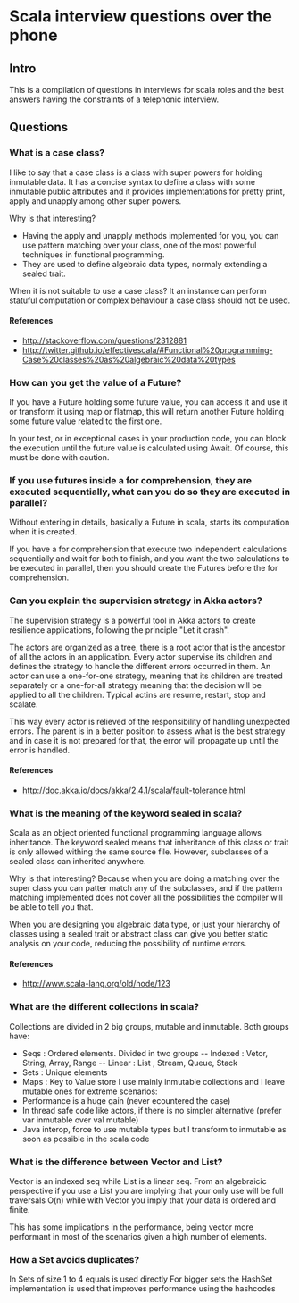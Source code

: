 # Scala interview questions over the phone

## Intro

This is a compilation of questions in interviews for scala roles and the best answers having the constraints of a telephonic interview.

## Questions
### What is a case class?

I like to say that a case class is a class with super powers for holding inmutable data. 
It has a concise syntax to define a class with some inmutable public attributes and it provides implementations for pretty print, apply and unapply among other super powers.

Why is that interesting? 

 - Having the apply and unapply methods implemented for you, you can use pattern matching over your class, one of the most powerful techniques in functional programming.
 - They are used to define algebraic data types, normaly extending a sealed trait. 

When it is not suitable to use a case class? It an instance can perform statuful computation or complex behaviour a case class should not be used.

#### References
 - http://stackoverflow.com/questions/2312881
 - http://twitter.github.io/effectivescala/#Functional%20programming-Case%20classes%20as%20algebraic%20data%20types
 

### How can you get the value of a Future?

If you have a Future holding some future value, you can access it and use it or transform it using map or flatmap, this will return another Future holding some future value related to the first one. 

In your test, or in exceptional cases in your production code, you can block the execution until the future value is calculated using Await. Of course, this must be done with caution.

### If you use futures inside a for comprehension, they are executed sequentially, what can you do so they are executed in parallel?

Without entering in details, basically a Future in scala, starts its computation when it is created. 

If you have a for comprehension that execute two independent calculations sequentially and wait for both to finish, and you want the two calculations to be executed in parallel, then you should create the Futures before the for comprehension.

### Can you explain the supervision strategy in Akka actors?

The supervision strategy is a powerful tool in Akka actors to create resilience applications, following the principle "Let it crash".

The actors are organized as a tree, there is a root actor that is the ancestor of all the actors in an application. Every actor supervise its children and defines the strategy to handle the different errors occurred in them. An actor can use a one-for-one strategy, meaning that its children are treated separately or a one-for-all strategy meaning that the decision will be applied to all the children. Typical actins are resume, restart, stop and scalate. 

This way every actor is relieved of the responsibility of handling unexpected errors. The parent is in a better position to assess what is the best strategy and in case it is not prepared for that, the error will propagate up until the error is handled. 

#### References
 - http://doc.akka.io/docs/akka/2.4.1/scala/fault-tolerance.html


### What is the meaning of the keyword sealed in scala? 

Scala as an object oriented functional programming language allows inheritance. The keyword sealed means that inheritance of this class or trait is only allowed withing the same source file. However, subclasses of a sealed class can inherited anywhere. 

Why is that interesting? Because when you are doing a matching over the super class you can patter match any of the subclasses, and if the pattern matching implemented does not cover all the possibilities the compiler will be able to tell you that.

When you are designing you algebraic data type, or just your hierarchy of classes using a sealed trait or abstract class can give you better static analysis on your code, reducing the possibility of runtime errors.

#### References
 - http://www.scala-lang.org/old/node/123


### What are the different collections in scala?

Collections are divided in 2 big groups, mutable and inmutable.
Both groups have:
- Seqs  : Ordered elements. Divided in two groups 
-- Indexed : Vetor, String, Array, Range 
-- Linear  : List , Stream, Queue, Stack
- Sets  : Unique elements
- Maps  : Key to Value store
I use mainly inmutable collections and I leave mutable ones for extreme scenarios:
- Performance is a huge gain (never ecountered the case)
- In thread safe code like actors, if there is no simpler alternative (prefer var inmutable over val mutable)
- Java interop, force to use mutable types but I transform to inmutable as soon as possible in the scala code


### What is the difference between Vector and List?
Vector is an indexed seq while List is a linear seq.
From an algebraicic perspective if you use a List you are implying that your only use will be full traversals O(n) while with Vector you imply that your data is ordered and finite. 

This has some implications in the performance, being vector more performant in most of the scenarios given a high number of elements.

### How a Set avoids duplicates?
In Sets of size 1 to 4 equals is used directly
For bigger sets the HashSet implementation is used that improves performance using the hashcodes

